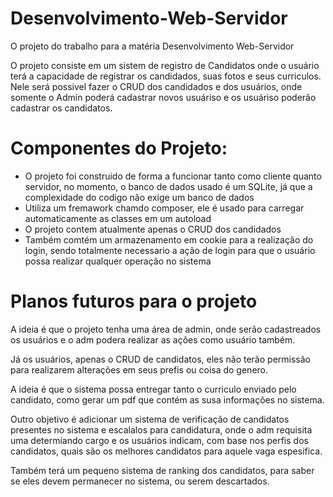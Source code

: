 # Desenvolvimento-Web-Servidor
O projeto do trabalho para a matéria  Desenvolvimento Web-Servidor 

O projeto consiste em um sistem de registro de Candidatos onde o usuário terá a capacidade de registrar os candidados, suas fotos e seus curriculos.
Nele será possivel fazer o CRUD dos candidados e dos usuários, onde somente o Admin poderá cadastrar novos usuáriso e os usuáriso poderão cadastrar os candidatos.


# Componentes do Projeto: 
- O projeto foi construido de forma a funcionar tanto como cliente quanto servidor, no momento, o banco de dados usado
é um SQLite, já que a complexidade do codigo não exige um banco de dados
- Utiliza um fremawork chamdo composer, ele é usado para carregar automaticamente as classes em um autoload
- O projeto contem atualmente apenas o CRUD dos candidados
- Também comtém um armazenamento em cookie para a realização do login, sendo totalmente necessario a ação de login para que o usuário possa realizar
qualquer operação no sistema

# Planos futuros para o projeto
A ideia é que o projeto tenha uma área de admin, onde serão cadastreados os usuários e o adm podera realizar as ações como usuário também.

Já os usuários, apenas o CRUD de candidatos, eles não terão permissão para realizarem alterações em seus prefis ou coisa do genero.

A ideia é que o sistema possa entregar tanto o curriculo enviado pelo candidato, como gerar um pdf que contém as susa informações no sistema.

Outro objetivo é adicionar um sistema de verificação de candidatos presentes no sistema e escalalos para candidatura, onde o adm requisita uma determiando cargo e
os usuários indicam, com base nos perfis dos candidatos, quais são os melhores candidatos para aquele vaga espesifica.

Também terá um pequeno sistema de ranking dos candidatos, para saber se eles devem permanecer no sistema, ou serem descartados.
